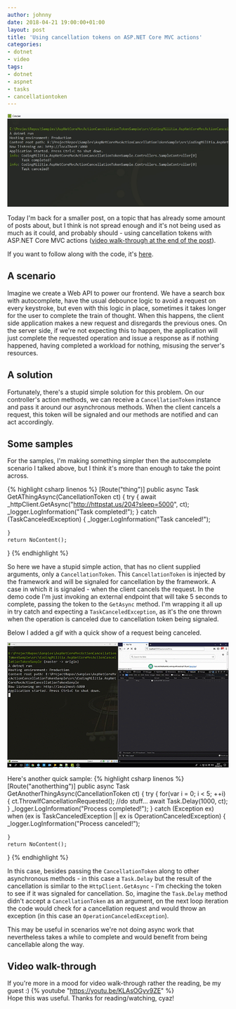 ```yaml
---
author: johnny
date: 2018-04-21 19:00:00+01:00
layout: post
title: 'Using cancellation tokens on ASP.NET Core MVC actions'
categories:
- dotnet
- video
tags:
- dotnet
- aspnet
- tasks
- cancellationtoken
---
```


[![Using cancellation tokens on ASP.NET Core MVC actions](/assets/2018/04/21/2018-04-21-aspnet-ct-cover.jpg)](/assets/2018/04/21/2018-04-21-aspnet-ct-cover.jpg)

Today I'm back for a smaller post, on a topic that has already some amount of posts about, but I think is not spread enough and it's not being used as much as it could, and probably should - using cancellation tokens with ASP.NET Core MVC actions ([video walk-through at the end of the post](#video-walk-through)).

If you want to follow along with the code, it's [here](https://github.com/joaofbantunes/AspNetCoreMvcActionCancellationTokenSample).

## A scenario
Imagine we create a Web API to power our frontend. We have a search box with autocomplete, have the usual debounce logic to avoid a request on every keystroke, but even with this logic in place, sometimes it takes longer for the user to complete the train of thought. When this happens, the client side application makes a new request and disregards the previous ones. On the server side, if we're not expecting this to happen, the application will just complete the requested operation and issue a response as if nothing happened, having completed a workload for nothing, misusing the server's resources.

## A solution
Fortunately, there's a stupid simple solution for this problem. On our controller's action methods, we can receive a `CancellationToken` instance and pass it around our asynchronous methods. When the client cancels a request, this token will be signaled and our methods are notified and can act accordingly.

## Some samples
For the samples, I'm making something simpler then the autocomplete scenario I talked above, but I think it's more than enough to take the point across.

{% highlight csharp linenos %}
[Route("thing")]
public async Task<IActionResult> GetAThingAsync(CancellationToken ct)
{
    try
    {
        await _httpClient.GetAsync("http://httpstat.us/204?sleep=5000", ct);
        _logger.LogInformation("Task completed!");
    }
    catch (TaskCanceledException)
    {
        _logger.LogInformation("Task canceled!");
        
    }
    return NoContent();
}
{% endhighlight %}

So here we have a stupid simple action, that has no client supplied arguments, only a `CancellationToken`. This `CancellationToken` is injected by the framework and will be signaled for cancellation by the framework. A case in which it is signaled - when the client cancels the request. In the demo code I'm just invoking an external endpoint that will take 5 seconds to complete, passing the token to the `GetAsync` method. I'm wrapping it all up in try catch and expecting a `TaskCanceledException`, as it's the one thrown when the operation is canceled due to cancellation token being signaled.

Below I added a gif with a quick show of a request being canceled.

[![Cancellation tokens in action](/assets/2018/04/21/2018-04-21-aspnet-ct-demo.gif)](/assets/2018/04/21/2018-04-21-aspnet-ct-demo.gif)

Here's another quick sample:
{% highlight csharp linenos %}
[Route("anotherthing")]
public async Task<IActionResult> GetAnotherThingAsync(CancellationToken ct)
{
    try
    {
        for(var i = 0; i < 5; ++i)
        {
            ct.ThrowIfCancellationRequested();
            //do stuff...
            await Task.Delay(1000, ct);
        }
        _logger.LogInformation("Process completed!");
    }
    catch (Exception ex) when (ex is TaskCanceledException || ex is OperationCanceledException)
    {
        _logger.LogInformation("Process canceled!");
        
    }
    return NoContent();
}
{% endhighlight %}

In this case, besides passing the `CancellationToken` along to other asynchronous methods - in this case a `Task.Delay` but the result of the cancellation is similar to the `HttpClient.GetAsync` - I'm checking the token to see if it was signaled for cancellation. So, imagine the `Task.Delay` method didn't accept a `CancellationToken` as an argument, on the next loop iteration the code would check for a cancellation request and would throw an exception (in this case an `OperationCanceledException`).

This may be useful in scenarios we're not doing async work that nevertheless takes a while to complete and would benefit from being cancellable along the way.

## Video walk-through <a id="video-walk-through" class="no-anchor-icon"></a>
If you're more in a mood for video walk-through rather the reading, be my guest :)
{% youtube "https://youtu.be/KLAsOGyv9ZE" %}
<br/>
Hope this was useful.
Thanks for reading/watching, cyaz!